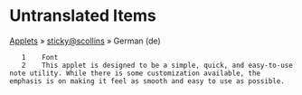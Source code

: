 # Untranslated Items
[Applets](../../../README.md) &#187; [sticky@scollins](../README.md) &#187; German (de)

       1	Font
       2	This applet is designed to be a simple, quick, and easy-to-use note utility. While there is some customization available, the emphasis is on making it feel as smooth and easy to use as possible.
